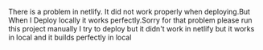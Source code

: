 There is a problem in netlify. It did not work properly when deploying.But When I Deploy locally it works perfectly.Sorry for that problem please run this project manually I try to deploy but it didn't work in netlify but it works in local and it builds perfectly in local